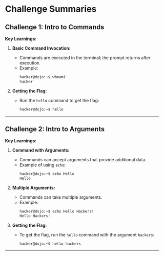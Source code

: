 # Challenge Summaries

## Challenge 1: Intro to Commands

**Key Learnings:**
1. **Basic Command Invocation:**
   - Commands are executed in the terminal; the prompt returns after execution.
   - Example:
     ```bash
     hacker@dojo:~$ whoami
     hacker
     ```

2. **Getting the Flag:**
   - Run the `hello` command to get the flag:
     ```bash
     hacker@dojo:~$ hello
     ```

---

## Challenge 2: Intro to Arguments

**Key Learnings:**
1. **Command with Arguments:**
   - Commands can accept arguments that provide additional data.
   - Example of using `echo`:
     ```bash
     hacker@dojo:~$ echo Hello
     Hello
     ```

2. **Multiple Arguments:**
   - Commands can take multiple arguments.
   - Example:
     ```bash
     hacker@dojo:~$ echo Hello Hackers!
     Hello Hackers!
     ```

3. **Getting the Flag:**
   - To get the flag, run the `hello` command with the argument `hackers`:
     ```bash
     hacker@dojo:~$ hello hackers
     ```

---
